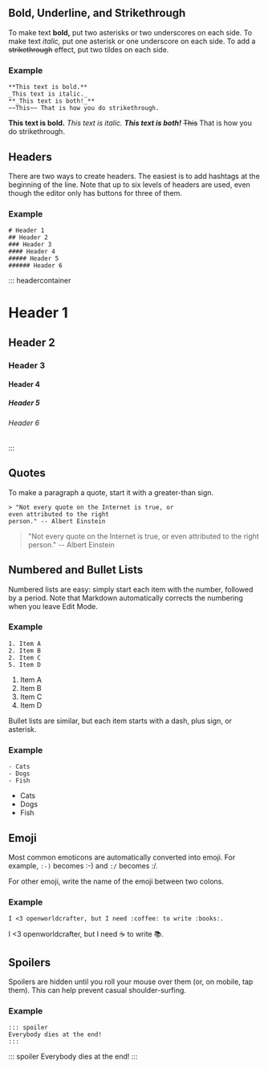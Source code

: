 ## Bold, Underline, and Strikethrough

To make text **bold,** put two asterisks or two underscores on each side. To
make text _italic,_ put one asterisk or one underscore on each side. To add a
~~strikethrough~~ effect, put two tildes on each side.

### Example

    **This text is bold.**
    _This text is italic._
    **_This text is both!_**
    ~~This~~ That is how you do strikethrough.

**This text is bold.**
_This text is italic._
**_This text is both!_**
~~This~~ That is how you do strikethrough.

## Headers
There are two ways to create headers. The easiest is to add hashtags at the
beginning of the line. Note that up to six levels of headers are used, even
though the editor only has buttons for three of them.

### Example

    # Header 1
    ## Header 2
    ### Header 3
    #### Header 4
    ##### Header 5
    ###### Header 6

::: headercontainer
# Header 1
## Header 2
### Header 3
#### Header 4
##### Header 5
###### Header 6
:::

## Quotes
To make a paragraph a quote, start it with a greater-than sign.


    > "Not every quote on the Internet is true, or
    even attributed to the right
    person." -- Albert Einstein


> "Not every quote on the Internet is true, or even attributed to the right
person." -- Albert Einstein

## Numbered and Bullet Lists
Numbered lists are easy: simply start each item with the number, followed by a
period. Note that Markdown automatically corrects the numbering when you leave
Edit Mode.

### Example

    1. Item A
    2. Item B
    2. Item C
    5. Item D

1. Item A
2. Item B
2. Item C
5. Item D

Bullet lists are similar, but each item starts with a dash, plus sign, or
asterisk.

### Example

    - Cats
    - Dogs
    - Fish

- Cats
- Dogs
- Fish

## Emoji
Most common emoticons are automatically converted into emoji. For example, `:-)`
becomes :-) and `:/` becomes :/.

For other emoji, write the name of the emoji between two colons.

### Example

    I <3 openworldcrafter, but I need :coffee: to write :books:.

I <3 openworldcrafter, but I need :coffee: to write :books:.

## Spoilers
Spoilers are hidden until you roll your mouse over them (or, on mobile, tap
them). This can help prevent casual shoulder-surfing.

### Example

    ::: spoiler
    Everybody dies at the end!
    :::

::: spoiler
Everybody dies at the end!
:::
